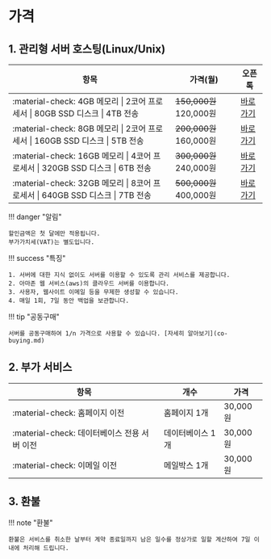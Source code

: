 # 가격

## 1. 관리형 서버 호스팅(Linux/Unix)

| 항목 | 가격(월) | 오픈톡 |
| --- | --- | --- |
| :material-check: 4GB 메모리 \| 2코어 프로세서 \| 80GB SSD 디스크 \| 4TB 전송 | ~~150,000원~~ 120,000원 | [바로가기](https://open.kakao.com/o/ssnLDdae) |
| :material-check: 8GB 메모리 \| 2코어 프로세서 \| 160GB SSD 디스크 \| 5TB 전송 | ~~200,000원~~ 160,000원 | [바로가기](https://open.kakao.com/o/ssnLDdae) |
| :material-check: 16GB 메모리 \| 4코어 프로세서 \| 320GB SSD 디스크 \| 6TB 전송 | ~~300,000원~~ 240,000원 | [바로가기](https://open.kakao.com/o/ssnLDdae) |
| :material-check: 32GB 메모리 \| 8코어 프로세서 \| 640GB SSD 디스크 \| 7TB 전송 | ~~500,000원~~ 400,000원 | [바로가기](https://open.kakao.com/o/ssnLDdae) |

!!! danger "알림"

    할인금액은 첫 달에만 적용됩니다.   
    부가가치세(VAT)는 별도입니다.   

!!! success "특징"

    1. 서버에 대한 지식 없이도 서버를 이용할 수 있도록 관리 서비스를 제공합니다.   
    2. 아마존 웹 서비스(aws)의 클라우드 서버를 이용합니다.   
    3. 사용자, 웹사이트 이메일 등을 무제한 생성할 수 있습니다.
    4. 매일 1회, 7일 동안 백업을 보관합니다.

!!! tip "공동구매"

    서버를 공동구매하여 1/n 가격으로 사용할 수 있습니다. [자세히 알아보기](co-buying.md)

## 2. 부가 서비스

| 항목 | 개수 | 가격 |
| --- | --- | --- |
| :material-check: 홈페이지 이전 | 홈페이지 1개 | 30,000원 |
| :material-check: 데이터베이스 전용 서버 이전 | 데이터베이스 1개 | 30,000원 |
| :material-check: 이메일 이전 | 메일박스 1개 | 30,000원 |

## 3. 환불

!!! note "환불"

    환불은 서비스를 취소한 날부터 계약 종료일까지 남은 일수를 정상가로 일할 계산하여 7일 이내에 처리해 드립니다.
